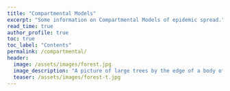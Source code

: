 ```yaml
---
title: "Compartmental Models"
excerpt: "Some information on Compartmental Models of epidemic spread."
read_time: true
author_profile: true
toc: true
toc_label: "Contents"
permalink: /compartmental/
header:
  image: /assets/images/forest.jpg
  image_description: "A picture of large trees by the edge of a body of water"
  teaser: /assets/images/forest-t.jpg
---
```

